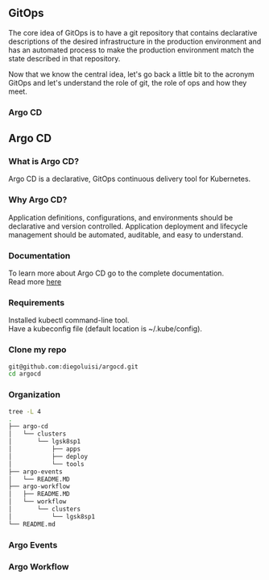 ## GitOps
The core idea of GitOps is to have a git repository that contains declarative descriptions of the desired infrastructure in the production environment and has an automated process to make the production environment match the state described in that repository.

Now that we know the central idea, let's go back a little bit to the acronym GitOps and let's understand the role of git, the role of ops and how they meet.


### Argo CD

## Argo CD

### What is Argo CD?
Argo CD is a declarative, GitOps continuous delivery tool for Kubernetes.

### Why Argo CD?
Application definitions, configurations, and environments should be declarative and version controlled. Application deployment and lifecycle management should be automated, auditable, and easy to understand.

### Documentation
To learn more about Argo CD go to the complete documentation.   
Read more [here](https://argo-cd.readthedocs.io/en/stable/)

### Requirements
Installed kubectl command-line tool.   
Have a kubeconfig file (default location is ~/.kube/config).

### Clone my repo
````bash
git@github.com:diegoluisi/argocd.git
cd argocd
````

### Organization
````bash
tree -L 4
.
├── argo-cd
│   └── clusters
│       └── lgsk8sp1
│           ├── apps
│           ├── deploy
│           └── tools
├── argo-events
│   └── README.MD
├── argo-workflow
│   ├── README.MD
│   └── workflow
│       └── clusters
│           └── lgsk8sp1
└── README.md
````


### Argo Events

### Argo Workflow

